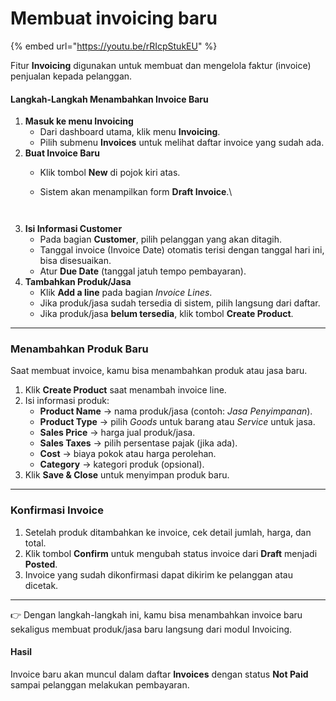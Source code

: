 # Membuat invoicing baru

{% embed url="https://youtu.be/rRIcpStukEU" %}

Fitur **Invoicing** digunakan untuk membuat dan mengelola faktur (invoice) penjualan kepada pelanggan.

#### Langkah-Langkah Menambahkan Invoice Baru <a href="#langkah-langkah-menambahkan-invoice-baru" id="langkah-langkah-menambahkan-invoice-baru"></a>

1. **Masuk ke menu Invoicing**
   * Dari dashboard utama, klik menu **Invoicing**.
   * Pilih submenu **Invoices** untuk melihat daftar invoice yang sudah ada.
2. **Buat Invoice Baru**
   * Klik tombol **New** di pojok kiri atas.
   *   Sistem akan menampilkan form **Draft Invoice**.\


       <figure><img src="https://document-management-system-1.gitbook.io/document-management-system/~gitbook/image?url=https%3A%2F%2F1011768869-files.gitbook.io%2F%7E%2Ffiles%2Fv0%2Fb%2Fgitbook-x-prod.appspot.com%2Fo%2Fspaces%252FLEturytqtHGPsYdglHaB%252Fuploads%252FNpannVPJsRB9nU7hOQXv%252Fimage.png%3Falt%3Dmedia%26token%3D3d0887b0-8c8b-4b79-bee0-c34207e1ebd7&#x26;width=768&#x26;dpr=4&#x26;quality=100&#x26;sign=88d4f189&#x26;sv=2" alt=""><figcaption></figcaption></figure>

       <figure><img src="https://document-management-system-1.gitbook.io/document-management-system/~gitbook/image?url=https%3A%2F%2F1011768869-files.gitbook.io%2F%7E%2Ffiles%2Fv0%2Fb%2Fgitbook-x-prod.appspot.com%2Fo%2Fspaces%252FLEturytqtHGPsYdglHaB%252Fuploads%252FbDgF8XaE9DAeGJp7Uo2s%252FDesain%2520tanpa%2520judul%2520%2831%29.png%3Falt%3Dmedia%26token%3Da609afed-d1ce-4f74-967f-d4281e4609f5&#x26;width=768&#x26;dpr=4&#x26;quality=100&#x26;sign=588cbd18&#x26;sv=2" alt=""><figcaption></figcaption></figure>
3. **Isi Informasi Customer**
   * Pada bagian **Customer**, pilih pelanggan yang akan ditagih.
   * Tanggal invoice (Invoice Date) otomatis terisi dengan tanggal hari ini, bisa disesuaikan.
   * Atur **Due Date** (tanggal jatuh tempo pembayaran).
4. **Tambahkan Produk/Jasa**
   * Klik **Add a line** pada bagian _Invoice Lines_.
   * Jika produk/jasa sudah tersedia di sistem, pilih langsung dari daftar.
   * Jika produk/jasa **belum tersedia**, klik tombol **Create Product**.

***

### Menambahkan Produk Baru <a href="#menambahkan-produk-baru" id="menambahkan-produk-baru"></a>

Saat membuat invoice, kamu bisa menambahkan produk atau jasa baru.

1. Klik **Create Product** saat menambah invoice line.
2. Isi informasi produk:
   * **Product Name** → nama produk/jasa (contoh: _Jasa Penyimpanan_).
   * **Product Type** → pilih _Goods_ untuk barang atau _Service_ untuk jasa.
   * **Sales Price** → harga jual produk/jasa.
   * **Sales Taxes** → pilih persentase pajak (jika ada).
   * **Cost** → biaya pokok atau harga perolehan.
   * **Category** → kategori produk (opsional).
3. Klik **Save & Close** untuk menyimpan produk baru.

***

### Konfirmasi Invoice <a href="#konfirmasi-invoice" id="konfirmasi-invoice"></a>

1. Setelah produk ditambahkan ke invoice, cek detail jumlah, harga, dan total.
2. Klik tombol **Confirm** untuk mengubah status invoice dari **Draft** menjadi **Posted**.
3. Invoice yang sudah dikonfirmasi dapat dikirim ke pelanggan atau dicetak.

***

👉 Dengan langkah-langkah ini, kamu bisa menambahkan invoice baru sekaligus membuat produk/jasa baru langsung dari modul Invoicing.

#### Hasil <a href="#hasil" id="hasil"></a>

Invoice baru akan muncul dalam daftar **Invoices** dengan status **Not Paid** sampai pelanggan melakukan pembayaran.
